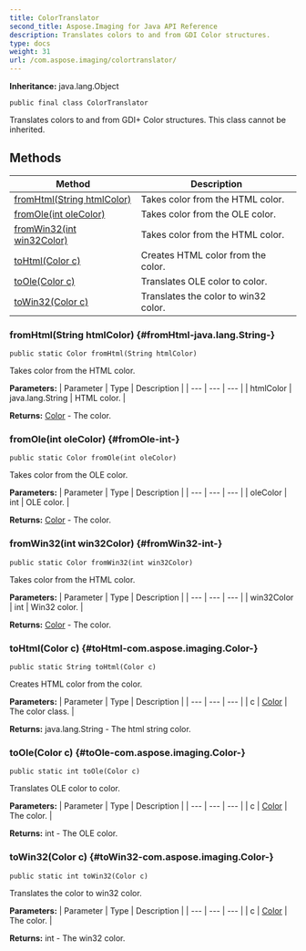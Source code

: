 ```yaml
---
title: ColorTranslator
second_title: Aspose.Imaging for Java API Reference
description: Translates colors to and from GDI Color structures.
type: docs
weight: 31
url: /com.aspose.imaging/colortranslator/
---
```

**Inheritance:**
java.lang.Object
```
public final class ColorTranslator
```

Translates colors to and from GDI+ Color structures. This class cannot be inherited.
## Methods

| Method | Description |
| --- | --- |
| [fromHtml(String htmlColor)](#fromHtml-java.lang.String-) | Takes color from the HTML color. |
| [fromOle(int oleColor)](#fromOle-int-) | Takes color from the OLE color. |
| [fromWin32(int win32Color)](#fromWin32-int-) | Takes color from the HTML color. |
| [toHtml(Color c)](#toHtml-com.aspose.imaging.Color-) | Creates HTML color from the color. |
| [toOle(Color c)](#toOle-com.aspose.imaging.Color-) | Translates OLE color to color. |
| [toWin32(Color c)](#toWin32-com.aspose.imaging.Color-) | Translates the color to win32 color. |
### fromHtml(String htmlColor) {#fromHtml-java.lang.String-}
```
public static Color fromHtml(String htmlColor)
```


Takes color from the HTML color.

**Parameters:**
| Parameter | Type | Description |
| --- | --- | --- |
| htmlColor | java.lang.String | HTML color. |

**Returns:**
[Color](../../com.aspose.imaging/color) - The color.
### fromOle(int oleColor) {#fromOle-int-}
```
public static Color fromOle(int oleColor)
```


Takes color from the OLE color.

**Parameters:**
| Parameter | Type | Description |
| --- | --- | --- |
| oleColor | int | OLE color. |

**Returns:**
[Color](../../com.aspose.imaging/color) - The color.
### fromWin32(int win32Color) {#fromWin32-int-}
```
public static Color fromWin32(int win32Color)
```


Takes color from the HTML color.

**Parameters:**
| Parameter | Type | Description |
| --- | --- | --- |
| win32Color | int | Win32 color. |

**Returns:**
[Color](../../com.aspose.imaging/color) - The color.
### toHtml(Color c) {#toHtml-com.aspose.imaging.Color-}
```
public static String toHtml(Color c)
```


Creates HTML color from the color.

**Parameters:**
| Parameter | Type | Description |
| --- | --- | --- |
| c | [Color](../../com.aspose.imaging/color) | The color class. |

**Returns:**
java.lang.String - The html string color.
### toOle(Color c) {#toOle-com.aspose.imaging.Color-}
```
public static int toOle(Color c)
```


Translates OLE color to color.

**Parameters:**
| Parameter | Type | Description |
| --- | --- | --- |
| c | [Color](../../com.aspose.imaging/color) | The color. |

**Returns:**
int - The OLE color.
### toWin32(Color c) {#toWin32-com.aspose.imaging.Color-}
```
public static int toWin32(Color c)
```


Translates the color to win32 color.

**Parameters:**
| Parameter | Type | Description |
| --- | --- | --- |
| c | [Color](../../com.aspose.imaging/color) | The color. |

**Returns:**
int - The win32 color.
